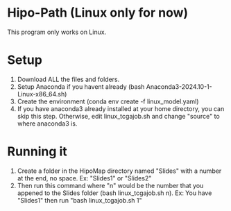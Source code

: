 # Hipo-Path (Linux only for now)
This program only works on Linux.

# Setup
1. Download ALL the files and folders.
2. Setup Anaconda if you havent already (bash Anaconda3-2024.10-1-Linux-x86_64.sh)
3. Create the environment (conda env create -f linux_model.yaml)
4. If you have anaconda3 already installed at your home directory, you can skip this step. Otherwise, edit linux_tcgajob.sh and change "source" to where anaconda3 is.

# Running it
1. Create a folder in the HipoMap directory named "Slides" with a number at the end, no space. Ex: "Slides1" or "Slides2"
2. Then run this command where "n" would be the number that you appened to the Slides folder (bash linux_tcgajob.sh n).
   Ex: You have "Slides1" then run "bash linux_tcgajob.sh 1"
